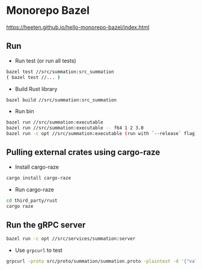 # Monorepo Bazel
https://heeten.github.io/hello-monorepo-bazel/index.html

## Run
- Run test (or run all tests)
```bash
bazel test //src/summation:src_summation
( bazel test //... )
```

- Build Rust library
```bash
bazel build //src/summation:src_summation
```

- Run bin
```bash
bazel run //src/summation:executable
bazel run //src/summation:executable -- f64 1 2 3.0
bazel run -c opt //src/summation:executable (run with `--release` flag)
```

## Pulling external crates using cargo-raze
- Install cargo-raze
```bash
cargo install cargo-raze
```

- Run cargo-raze
```bash
cd third_party/rust
cargo raze
```

## Run the gRPC server
```bash
bazel run -c opt //src/services/summation:server

```

- Use `grpcurl` to test
```bash
grpcurl -proto src/proto/summation/summation.proto -plaintext -d '{"value": 5.0, "value": 2.0}' localhost:50051 src_proto_summation.Summation/ComputeSumF64
```
